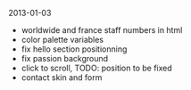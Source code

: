 2013-01-03
* worldwide and france staff numbers in html
* color palette variables
* fix hello section positionning
* fix passion background
* click to scroll, TODO: position to be fixed
* contact skin and form